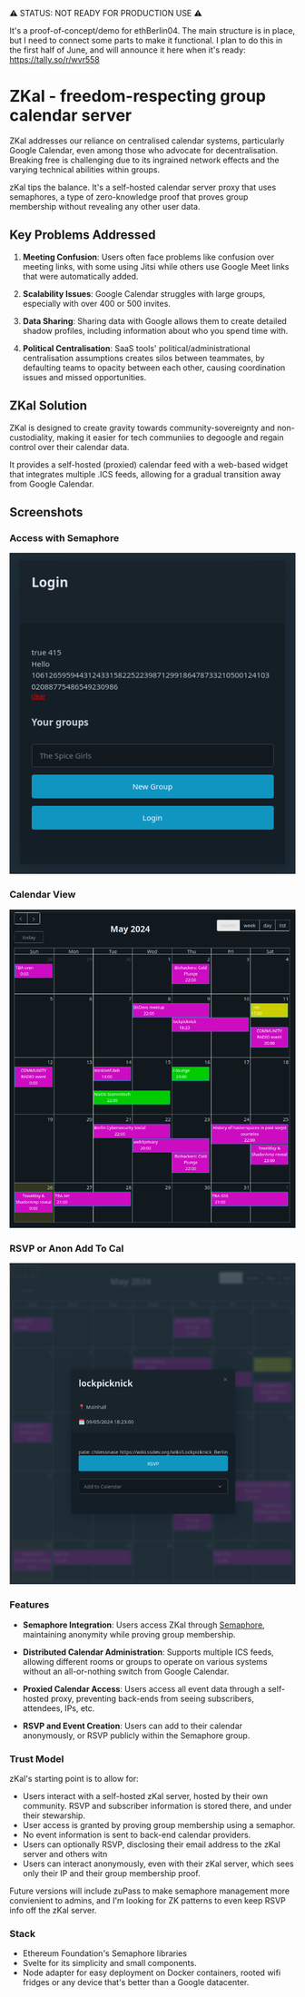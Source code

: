 ⚠️ STATUS: NOT READY FOR PRODUCTION USE ⚠️

It's a proof-of-concept/demo for ethBerlin04. The main structure is in place, but I need to connect some parts to make it functional. I plan to do this in the first half of June, and will announce it here when it's ready:  https://tally.so/r/wvr558

# ZKal - freedom-respecting group calendar server

ZKal addresses our reliance on centralised calendar systems, particularly Google Calendar, even among those who advocate for decentralisation. Breaking free is challenging due to its ingrained network effects and the varying technical abilities within groups.

zKal tips the balance.  It's a self-hosted calendar server proxy that uses semaphores, a type of zero-knowledge proof that proves group membership without revealing any other user data.

## Key Problems Addressed

1. **Meeting Confusion**: Users often face problems like confusion over meeting links, with some using Jitsi while others use Google Meet links that were automatically added.
   
2. **Scalability Issues**: Google Calendar struggles with large groups, especially with over 400 or 500 invites.
   
3. **Data Sharing**: Sharing data with Google allows them to create detailed shadow profiles, including information about who you spend time with.
   
4. **Political Centralisation**: SaaS tools' political/administrational centralisation assumptions creates silos between teammates, by defaulting teams to opacity between each other, causing coordination issues and missed opportunities.

## ZKal Solution
ZKal is designed to create gravity towards community-sovereignty and non-custodiality, making it easier for tech communiies to degoogle and regain control over their calendar data.

It provides a self-hosted (proxied) calendar feed with a web-based widget that integrates multiple .ICS feeds, allowing for a gradual transition away from Google Calendar.

## Screenshots

### Access with Semaphore
![Access with Semaphore](screenshots/access-with-semaphore.png)

### Calendar View
![Calendar View](screenshots/calendar-screenshot.png)

### RSVP or Anon Add To Cal
![RSVP or Add Event](screenshots/rsvp-or-add-screenshot.png)

### Features

- **Semaphore Integration**: Users access ZKal through [Semaphore](https://semaphore.pse.dev/), maintaining anonymity while proving group membership.

- **Distributed Calendar Administration**: Supports multiple ICS feeds, allowing different rooms or groups to operate on various systems without an all-or-nothing switch from Google Calendar.

- **Proxied Calendar Access**: Users access all event data through a self-hosted proxy, preventing back-ends from seeing subscribers, attendees, IPs, etc. 
  
- **RSVP and Event Creation**: Users can add to their calendar anonymously, or RSVP publicly within the Semaphore group.
  
### Trust Model

zKal's starting point is to allow for:
- Users interact with a self-hosted zKal server, hosted by their own community. RSVP and subscriber information is stored there, and under their stewarship.
- User access is granted by proving group membership using a semaphor.
- No event information is sent to back-end calendar providers.  
- Users can optionally RSVP, disclosing their email address to the zKal server and others witn
- Users can interact anonymously, even with their zKal server, which sees only their IP and their group membership proof.

Future versions will include zuPass to make semaphore management more convienient to admins, and I'm looking for ZK patterns to even keep RSVP info off the zKal server.

### Stack
  - Ethereum Foundation's Semaphore libraries
  - Svelte for its simplicity and small components.
  - Node adapter for easy deployment on Docker containers, rooted wifi fridges or any device that's better than a Google datacenter.

  
